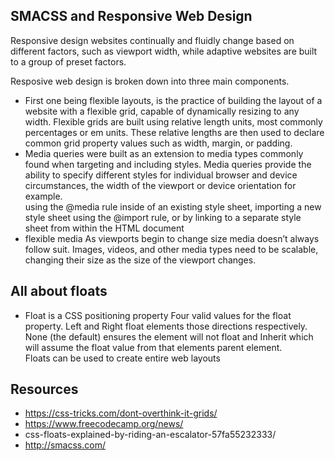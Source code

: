 ## SMACSS and Responsive Web Design
<!-- https://learn.shayhowe.com/advanced-html-css/responsive-web-design/ -->
  Responsive design websites continually and fluidly change based on different factors, such as viewport width, while adaptive websites are built to a group of preset factors. 

Resposive web design is broken down into three main components.<br>
 - First one being flexible layouts, is the practice of building the layout of a website with a flexible grid, capable of dynamically resizing to any width. Flexible grids are built using relative length units, most commonly percentages or em units. These relative lengths are then used to declare common grid property values such as width, margin, or padding.
 - Media queries were built as an extension to media types commonly found when targeting and including styles. Media queries provide the ability to specify different styles for individual browser and device circumstances, the width of the viewport or device orientation for example. <br> 
 using the @media rule inside of an existing style sheet, importing a new style sheet using the @import rule, or by linking to a separate style sheet from within the HTML document
 - flexible media As viewports begin to change size media doesn’t always follow suit. Images, videos, and other media types need to be scalable, changing their size as the size of the viewport changes.
## All about floats 
<!-- https://css-tricks.com/all-about-floats/ -->
- Float is a CSS positioning property
Four valid values for the float property. Left and Right float elements those directions respectively. None (the default) ensures the element will not float and Inherit which will assume the float value from that elements parent element.<br>
Floats can be used to create entire web layouts

## Resources 
- https://css-tricks.com/dont-overthink-it-grids/
- https://www.freecodecamp.org/news/ 
- css-floats-explained-by-riding-an-escalator-57fa55232333/
- http://smacss.com/

